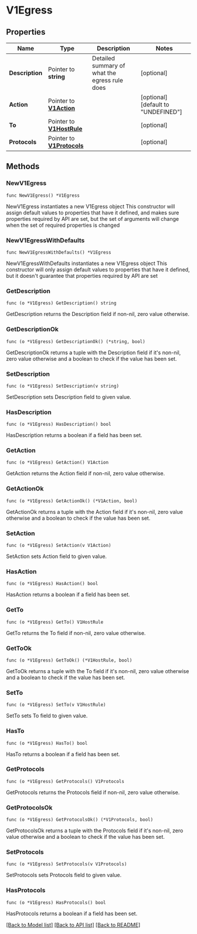 # V1Egress

## Properties

Name | Type | Description | Notes
------------ | ------------- | ------------- | -------------
**Description** | Pointer to **string** | Detailed summary of what the egress rule does | [optional] 
**Action** | Pointer to [**V1Action**](v1Action.md) |  | [optional] [default to "UNDEFINED"]
**To** | Pointer to [**V1HostRule**](v1HostRule.md) |  | [optional] 
**Protocols** | Pointer to [**V1Protocols**](v1Protocols.md) |  | [optional] 

## Methods

### NewV1Egress

`func NewV1Egress() *V1Egress`

NewV1Egress instantiates a new V1Egress object
This constructor will assign default values to properties that have it defined,
and makes sure properties required by API are set, but the set of arguments
will change when the set of required properties is changed

### NewV1EgressWithDefaults

`func NewV1EgressWithDefaults() *V1Egress`

NewV1EgressWithDefaults instantiates a new V1Egress object
This constructor will only assign default values to properties that have it defined,
but it doesn't guarantee that properties required by API are set

### GetDescription

`func (o *V1Egress) GetDescription() string`

GetDescription returns the Description field if non-nil, zero value otherwise.

### GetDescriptionOk

`func (o *V1Egress) GetDescriptionOk() (*string, bool)`

GetDescriptionOk returns a tuple with the Description field if it's non-nil, zero value otherwise
and a boolean to check if the value has been set.

### SetDescription

`func (o *V1Egress) SetDescription(v string)`

SetDescription sets Description field to given value.

### HasDescription

`func (o *V1Egress) HasDescription() bool`

HasDescription returns a boolean if a field has been set.

### GetAction

`func (o *V1Egress) GetAction() V1Action`

GetAction returns the Action field if non-nil, zero value otherwise.

### GetActionOk

`func (o *V1Egress) GetActionOk() (*V1Action, bool)`

GetActionOk returns a tuple with the Action field if it's non-nil, zero value otherwise
and a boolean to check if the value has been set.

### SetAction

`func (o *V1Egress) SetAction(v V1Action)`

SetAction sets Action field to given value.

### HasAction

`func (o *V1Egress) HasAction() bool`

HasAction returns a boolean if a field has been set.

### GetTo

`func (o *V1Egress) GetTo() V1HostRule`

GetTo returns the To field if non-nil, zero value otherwise.

### GetToOk

`func (o *V1Egress) GetToOk() (*V1HostRule, bool)`

GetToOk returns a tuple with the To field if it's non-nil, zero value otherwise
and a boolean to check if the value has been set.

### SetTo

`func (o *V1Egress) SetTo(v V1HostRule)`

SetTo sets To field to given value.

### HasTo

`func (o *V1Egress) HasTo() bool`

HasTo returns a boolean if a field has been set.

### GetProtocols

`func (o *V1Egress) GetProtocols() V1Protocols`

GetProtocols returns the Protocols field if non-nil, zero value otherwise.

### GetProtocolsOk

`func (o *V1Egress) GetProtocolsOk() (*V1Protocols, bool)`

GetProtocolsOk returns a tuple with the Protocols field if it's non-nil, zero value otherwise
and a boolean to check if the value has been set.

### SetProtocols

`func (o *V1Egress) SetProtocols(v V1Protocols)`

SetProtocols sets Protocols field to given value.

### HasProtocols

`func (o *V1Egress) HasProtocols() bool`

HasProtocols returns a boolean if a field has been set.


[[Back to Model list]](../README.md#documentation-for-models) [[Back to API list]](../README.md#documentation-for-api-endpoints) [[Back to README]](../README.md)



